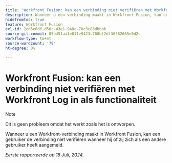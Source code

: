 ```yaml
---
title: 'Workfront Fusion: kan een verbinding niet verifiëren met Workfront Log in als functionaliteit'
description: Wanneer u een verbinding maakt in Workfront Fusion, kan een gebruiker de verbinding niet verifiëren wanneer hij of zij zich als een andere gebruiker heeft aangemeld.
hidefromtoc: true
feature: Workfront Fusion
exl-id: 2cd5e6df-d56c-43e1-948c-78c3c83dbbbb
source-git-commit: 85b451aa1e811e9423c700bf2df36582665e0d2c
workflow-type: tm+mt
source-wordcount: '78'
ht-degree: 0%

---
```


# Workfront Fusion: kan een verbinding niet verifiëren met Workfront Log in als functionaliteit

>[!NOTE]
>
>Dit is geen probleem omdat het werkt zoals het is ontworpen.

Wanneer u een Workfront-verbinding maakt in Workfront Fusion, kan een gebruiker de verbinding niet verifiëren wanneer hij of zij zich als een andere gebruiker heeft aangemeld.

_Eerste rapporteerde op 18 Juli, 2024._

<!--CHECK ME - 1 VIEW APRIL-JUNE 2025 (June 23 and Aug 13)-->

